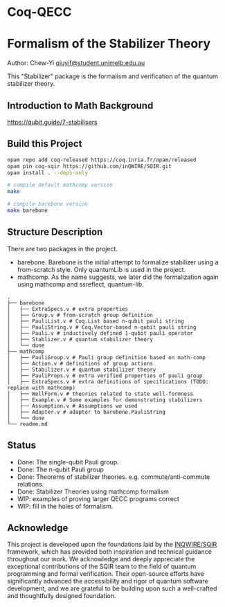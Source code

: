 # Coq-QECC

# Formalism of the Stabilizer Theory 

Author: Chew-Yi <qiuyif@student.unimelb.edu.au>

This "Stabilizer" package is the formalism and verification of the quantum stabilizer theory.

## Introduction to Math Background

https://qubit.guide/7-stabilisers

## Build this Project

```bash
opam repo add coq-released https://coq.inria.fr/opam/released
opam pin coq-sqir https://github.com/inQWIRE/SQIR.git
opam install . --deps-only

# compile default mathcomp version
make 

# compile barebone version
make barebone
```

## Structure Description

There are two packages in the project.
- barebone. Barebone is the initial attempt to formalize stabilizer using a from-scratch style. Only quantumLib is used in the project.
- mathcomp. As the name suggests, we later did the formalization again using mathcomp and ssreflect, quantum-lib. 

```
.
├── barebone 
│   ├── ExtraSpecs.v # extra properties
│   ├── Group.v # from-scratch group definition
│   ├── PauliList.v # Coq.List based n-qubit pauli string
│   ├── PauliString.v # Coq.Vector-based n-qubit pauli string
│   ├── Pauli.v # inductively defined 1-qubit pauli operator
│   ├── Stablizer.v # quantum stabilizer theory
│   └── dune
├── mathcomp
│   ├── PauliGroup.v # Pauli group definition based on math-comp
│   ├── Action.v # definitions of group actions
│   ├── Stabilizer.v # quantum stabilizer theory
│   ├── PauliProps.v # extra verified properties of pauli group
│   ├── ExtraSpecs.v # extra definitions of specifications (TODO: replace with mathcomp)
│   ├── WellForm.v # theories related to state well-formness 
│   ├── Example.v # Some examples for demonstrating stabilizers
│   ├── Assumption.v # Assumptions we used 
│   ├── Adapter.v # adaptor to barebone.PauliString
│   └── dune
└── readme.md
```

## Status

- Done: The single-qubit Pauli group.
- Done: The n-qubit Pauli group
- Done: Theorems of stabilizer theories. e.g. commute/anti-commute relations.
- Done: Stabilizer Theories using mathcomp formalism
- WIP: examples of proving larger QECC programs correct
- WIP: fill in the holes of formalism.
 
## Acknowledge

This project is developed upon the foundations laid by the [INQWIRE/SQIR](https://github.com/inQWIRE/SQIR) framework, which has provided both inspiration and technical guidance throughout our work. 
We acknowledge and deeply appreciate the exceptional contributions of the SQIR team to the field of quantum programming and formal verification. 
Their open-source efforts have significantly advanced the accessibility and rigor of quantum software development, and we are grateful to be building upon such a well-crafted and thoughtfully designed foundation.

